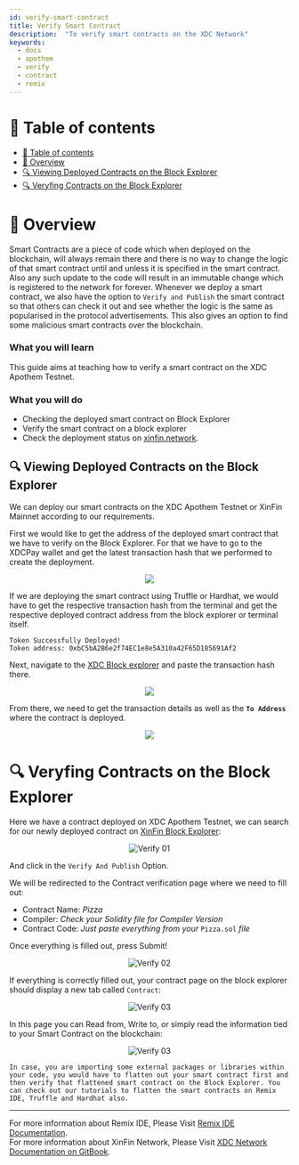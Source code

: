 ```yaml
---
id: verify-smart-contract
title: Verify Smart Contract
description:  "To verify smart contracts on the XDC Network"
keywords:
  - docs
  - apothem
  - verify
  - contract
  - remix
---
```


# 🧭 Table of contents

- [🧭 Table of contents](#-table-of-contents)
- [📰 Overview](#-overview)
- [🔍 Viewing Deployed Contracts on the Block Explorer](#-viewing-deployed-contracts-on-the-block-explorer)
- [🔍 Veryfing Contracts on the Block Explorer](#-veryfing-contracts-on-the-block-explorer)

# 📰 Overview
Smart Contracts are a piece of code which when deployed on the blockchain, will always remain there and there is no way to change the logic of that smart contract until and unless it is specified in the smart contract. Also any such update to the code will result in an immutable change which is registered to the network for forever.
Whenever we deploy a smart contract, we also have the option to `Verify and Publish` the smart contract so that others can check it out and see whether the logic is the same as popularised in the protocol advertisements. 
This also gives an option to find some malicious smart contracts over the blockchain.

### What you will learn
This guide aims at teaching how to verify a smart contract on the XDC Apothem Testnet.

### What you will do
- Checking the deployed smart contract on Block Explorer
- Verify the smart contract on a block explorer
- Check the deployment status on [xinfin.network](https://xinfin.network/#stats).

## 🔍 Viewing Deployed Contracts on the Block Explorer

We can deploy our smart contracts on the XDC Apothem Testnet or XinFin Mainnet according to our requirements. 

First we would like to get the address of the deployed smart contract that we have to verify on the Block Explorer. For that we have to go to the XDCPay wallet and get the latest transaction hash that we performed to create the deployment.

<p align="center">
  <img src="https://user-images.githubusercontent.com/60708843/190076901-179e4fac-d4e8-43c7-a657-ea525a4e3883.png">
</p>

If we are deploying the smart contract using Truffle or Hardhat, we would have to get the respective transaction hash from the terminal and get the respective deployed contract address from the block explorer or terminal itself. 

```
Token Successfully Deployed!
Token address: 0xbC5bA2B6e2f74EC1e8e5A310a42F65D185691Af2
```

Next, navigate to the [XDC Block explorer](https://explorer.apothem.network/) and paste the transaction hash there.

<p align="center">
  <img src="https://user-images.githubusercontent.com/60708843/190076901-179e4fac-d4e8-43c7-a657-ea525a4e3883.png">
</p>

From there, we need to get the transaction details as well as the **`To Address`** where the contract is deployed. 

<p align="center">
  <img src="https://user-images.githubusercontent.com/60708843/191072000-7aed020a-bd12-4536-ab68-dd45f0044121.png">
</p>


# 🔍 Veryfing Contracts on the Block Explorer

Here we have a contract deployed on XDC Apothem Testnet, we can search for our newly deployed contract on [XinFin Block Explorer](https://explorer.xinfin.network/):

<p align="center">
  <img src="https://user-images.githubusercontent.com/60708843/191072440-378183b9-0993-47d3-a7c8-9525b2ac1e04.png" alt="Verify 01"/>
</p>

And click in the `Verify And Publish` Option. 

We will be redirected to the Contract verification page where we need to fill out:

- Contract Name: <em>Pizza</em>
- Compiler: <em> Check your Solidity file for Compiler Version</em>
- Contract Code: <em> Just paste everything from your</em> `Pizza.sol` <em>file</em>

Once everything is filled out, press Submit!

<p align="center">
  <img src="https://user-images.githubusercontent.com/60708843/191073606-85912e16-e061-4b78-a423-6623d2e8d64d.png" alt="Verify 02"/>
</p>

If everything is correctly filled out, your contract page on the block explorer should display a new tab called `Contract`:

<p align="center">
  <img src="https://user-images.githubusercontent.com/60708843/191074148-2de679fb-1757-4dfa-b635-aec6d1faab59.png" alt="Verify 03"/>
</p>

In this page you can Read from, Write to, or simply read the information tied to your Smart Contract on the blockchain:

<p align="center">
  <img src="https://user-images.githubusercontent.com/60708843/191074476-afe017e7-5529-40de-ab16-d8caaf61dae1.png" alt="Verify 03"/>
</p>

`In case, you are importing some external packages or libraries within your code, you would have to flatten out your smart contract first and then verify that flattened smart contract on the Block Explorer. You can check out our tutorials to flatten the smart contracts on Remix IDE, Truffle and Hardhat also. `

---

For more information about Remix IDE, Please Visit [Remix IDE Documentation](https://remix-ide.readthedocs.io/en/latest/).<br>
For more information about XinFin Network, Please Visit [XDC Network Documentation on GitBook](https://docs.xdc.org/).<br>


